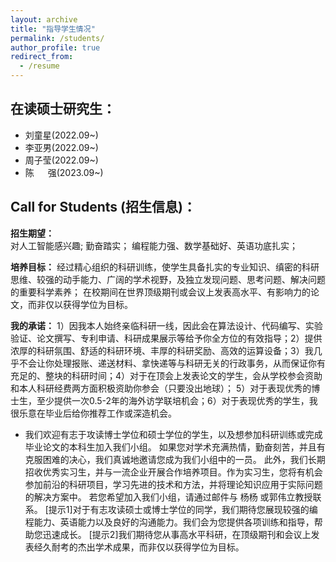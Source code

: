 ```yaml
---
layout: archive
title: "指导学生情况"
permalink: /students/
author_profile: true
redirect_from:
  - /resume
---
```


在读硕士研究生：
---
* 刘童星(2022.09~)
* 李亚男(2022.09~)
* 周子莹(2022.09~)
* 陈 &emsp; 强(2023.09~)

  
Call for Students (招生信息)：
---

**招生期望：**  
对人工智能感兴趣;
勤奋踏实；
编程能力强、数学基础好、英语功底扎实；

**培养目标：**
经过精心组织的科研训练，使学生具备扎实的专业知识、缜密的科研思维、较强的动手能力、广阔的学术视野，及独立发现问题、思考问题、解决问题的重要科学素养； 
在校期间在世界顶级期刊或会议上发表高水平、有影响力的论文，而非仅以获得学位为目标。

**我的承诺：**
1）因我本人始终亲临科研一线，因此会在算法设计、代码编写、实验验证、论文撰写、专利申请、科研成果展示等给予你全方位的有效指导；2）提供浓厚的科研氛围、舒适的科研环境、丰厚的科研奖励、高效的运算设备；3）我几乎不会让你处理报账、递送材料、拿快递等与科研无关的行政事务，从而保证你有充足的、整块的科研时间；4）对于在顶会上发表论文的学生，会从学校参会资助和本人科研经费两方面积极资助你参会（只要没出地球）； 5）对于表现优秀的博士生，至少提供一次0.5-2年的海外访学联培机会；6）对于表现优秀的学生，我很乐意在毕业后给你推荐工作或深造机会。

* 我们欢迎有志于攻读博士学位和硕士学位的学生，以及想参加科研训练或完成毕业论文的本科生加入我们小组。 如果您对学术充满热情，勤奋刻苦，并且有克服困难的决心，我们真诚地邀请您成为我们小组中的一员。
    此外，我们长期招收优秀实习生，并与一流企业开展合作培养项目。作为实习生，您将有机会参加前沿的科研项目，学习先进的技术和方法，并将理论知识应用于实际问题的解决方案中。
    若您希望加入我们小组，请通过邮件与 杨杨 或郭伟立教授联系。
[提示1]对于有志攻读硕士或博士学位的同学，我们期待您展现较强的编程能力、英语能力以及良好的沟通能力。我们会为您提供各项训练和指导，帮助您迅速成长。
[提示2]我们期待您从事高水平科研，在顶级期刊和会议上发表经久耐考的杰出学术成果，而非仅以获得学位为目标。
